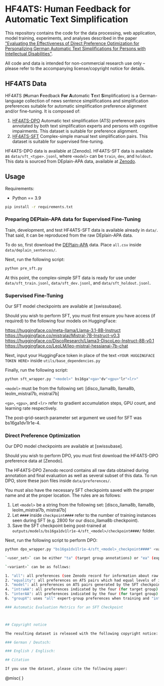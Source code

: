 # HF4ATS: Human Feedback for Automatic Text Simplification

This repository contains the code for the data processing, web application, model training, experiments, and analyses described in the paper ["Evaluating the Effectiveness of Direct Preference Optimization for Personalizing German Automatic Text Simplifications for Persons with Intellectual Disabilities"]().

All code and data is intended for non-commercial research use only – please refer to the accompanying license/copyright notice for details.

## HF4ATS Data

HF4ATS (**H**uman **F**eedback **For** **A**utomatic **T**ext **S**implification) is a German-language collection of news sentence simplifications and simplification preferences suitable for automatic simplification preference alignment and/or fine-tuning. It is composed of:
1. <u>HF4ATS-DPO</u> Automatic text simplification (ATS) preference pairs annotated by both text simplification experts and persons with cognitive impairments. This dataset is suitable for preference alignment.
2. <u>HF4ATS-SFT</u> Complex-simple manual text simplification pairs. This dataset is suitable for supervised fine-tuning.

HF4ATS-DPO data is available at [Zenodo].
HF4ATS-SFT data is available as `data/sft_<type>.jsonl`, where `<model>` can be `train`, `dev`, and `holdout`. This data is sourced from DEplain-APA data, available at [Zenodo](https://zenodo.org/records/8304430). 

## Usage

Requirements:

* Python == 3.9

```bash
pip install -r requirements.txt
```

### Preparing DEPlain-APA data for Supervised Fine-Tuning

Train, development, and test HF4ATS-SFT data is available already in `data/`. That said, it can be reproduced from the raw DEplain-APA data. 

To do so, first download the [DEPlain-APA](https://zenodo.org/records/8304430) data. Place `all.csv` inside `data/deplain_sentences/`.

Next, run the following script:

```bash
python pre_sft.py
```

At this point, the complex-simple SFT data is ready for use under `data/sft_train.jsonl`, `data/sft_dev.jsonl`, and `data/sft_holdout.jsonl`.

### Supervised Fine-Tuning

Our SFT model checkpoints are available at [swissubase]. 

Should you wish to perform SFT, you must first ensure you have access (if required) to the following four models on HuggingFace:

https://huggingface.co/meta-llama/Llama-3.1-8B-Instruct
https://huggingface.co/mistralai/Mistral-7B-Instruct-v0.3
https://huggingface.co/DiscoResearch/Llama3-DiscoLeo-Instruct-8B-v0.1 
https://huggingface.co/LeoLM/leo-mistral-hessianai-7b-chat

Next, input your HuggingFace token in place of the text `<YOUR HUGGINGFACE TOKEN HERE>` inside `utils/base_dependencies.py`

Finally, run the following script:

```bash
python sft_wrapper.py "<model>" bs16ga"<ga>"dv"<gpu>"lr"<lr>"
```

`<model>` must be from the following set: [disco_llama8b, llama8b, leolm_mistral7b, mistral7b]

`<ga>`, `<gpu>`, and `<lr>` refer to gradient accumulation steps, GPU count, and learning rate respectively. 

The post-grid-search parameter set argument we used for SFT was bs16ga1dv1lr1e-4.

### Direct Preference Optimization

Our DPO model checkpoints are available at [swissubase].

Should you wish to perform DPO, you must first download the HF4ATS-DPO preference data at [Zenodo]. 

The HF4ATS-DPO Zenodo record contains all raw data obtained during annotation and final evaluation as well as several subset of this data. To run DPO, store these json files inside `data/preferences/`.

You must also have the necessary SFT checkpoints saved with the proper name and at the proper location. The rules are as follows:
1. Let `<model>` be a string from the following set: [disco_llama8b, llama8b, leolm_mistral7b, mistral7b] 
2. Let `####` inside `checkpoint####` refer to the number of training instances seen during SFT (e.g. 2800 for our disco_llama8b checkpoint).
2. Save the SFT checkpoint being post-trained at `outputs/models/bs16ga1dv1lr1e-4/sft_<model>/checkpoint####/` folder.

Next, run the following script to perform DPO:

```bash
python dpo_wrapper.py "bs16ga1dv1lr1e-4/sft_<model>_checkpoint####" <variant> <user_set> train

`<user_set>` can be either "ta" (target group annotations) or "ea" (expert group annotations)

`<variant>` can be as follows:

1. "all": all preferences (see Zenodo record for information about raw preference data deduplication and exclusion).
2. "equality": all preferences on ATS pairs which had equal levels of information, according to pair creators.
3. "model": all preferences on ATS pairs generated by the SFT checkpoint being post-trained (assumes this preference data is being used to post-train our specific SFT checkpoints).
4. "intraAA": all preferences indicated by the four (for target group) or two (expert group) annotators with the highest intra-annotation agreement.
5. "interAA": all preferences indicated by the four (for target group) or two (expert group) annotators with the highest inter-annotation agreement.
6. "groupX": uses "all" expert-group preferences when training and "intraAA" target-group preferences during evaluation (must set <user_set> to 'ea' when using this preference subset!)

### Automatic Evaluation Metrics for an SFT Checkpoint



## Copyright notice

The resulting dataset is released with the following copyright notice:

### German / Deutsch:

### English / Englisch:

## Citation

If you use the dataset, please cite the following paper:

```
@misc{ 
}
```




